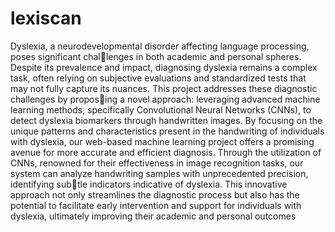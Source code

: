 # lexiscan
Dyslexia, a neurodevelopmental disorder affecting language processing, poses significant challenges in both academic and personal spheres. Despite its prevalence and impact, diagnosing
dyslexia remains a complex task, often relying on subjective evaluations and standardized tests that
may not fully capture its nuances. This project addresses these diagnostic challenges by proposing a novel approach: leveraging advanced machine learning methods, specifically Convolutional
Neural Networks (CNNs), to detect dyslexia biomarkers through handwritten images. By focusing
on the unique patterns and characteristics present in the handwriting of individuals with dyslexia,
our web-based machine learning project offers a promising avenue for more accurate and efficient
diagnosis. Through the utilization of CNNs, renowned for their effectiveness in image recognition
tasks, our system can analyze handwriting samples with unprecedented precision, identifying subtle indicators indicative of dyslexia. This innovative approach not only streamlines the diagnostic
process but also has the potential to facilitate early intervention and support for individuals with
dyslexia, ultimately improving their academic and personal outcomes
